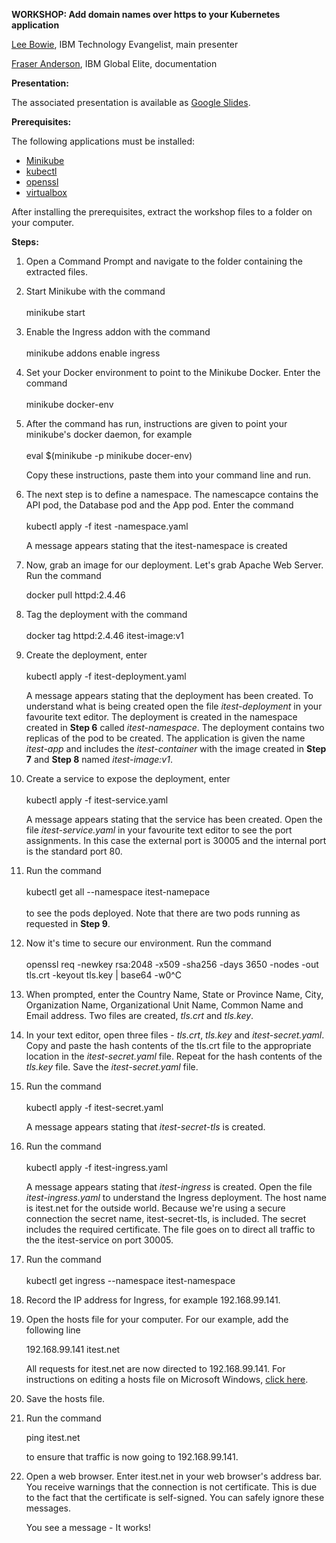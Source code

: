 **WORKSHOP: Add domain names over https to your Kubernetes application**

[Lee Bowie](https://www.linkedin.com/in/lee-bowie/), IBM Technology Evangelist, main presenter

[Fraser Anderson](https://www.linkedin.com/in/fraser-anderson-ottawa/), IBM Global Elite, documentation

**Presentation:**

The associated presentation is available as [Google Slides](https://ibm.biz/itest-mk8s).

**Prerequisites:**

The following applications must be installed:

* [Minikube](https://minikube.sigs.k8s.io/docs/) 
* [kubectl](https://kubernetes.io/docs/tasks/tools/install-kubectl/) 
* [openssl](https://wiki.openssl.org/index.php/Binaries)
* [virtualbox](https://www.virtualbox.org/wiki/Downloads)

After installing the prerequisites, extract the workshop files to a folder on your computer.

**Steps:**

 1. Open a Command Prompt and navigate to the folder containing the extracted files.
 2. Start Minikube with the command \
    \
    minikube start
 3. Enable the Ingress addon with the command\
    \
    minikube addons enable ingress
 4. Set your Docker environment to point to the Minikube Docker. Enter the command\
    \
    minikube docker-env
 5. After the command has run, instructions are given to point your minikube's docker daemon, for example\
    \
    eval $(minikube -p minikube docer-env)

    Copy these instructions, paste them into your command line and run.
 6. The next step is to define a namespace. The namescapce contains the API pod, the Database pod and the App pod. Enter the command\
    \
    kubectl apply -f itest -namespace.yaml

    A message appears stating that the itest-namespace is created
 7. Now, grab an image for our deployment. Let's grab Apache Web Server. Run the command

    docker pull httpd:2.4.46
 8. Tag the deployment with the command \
    \
    docker tag httpd:2.4.46 itest-image:v1
 9. Create the deployment, enter \
    \
    kubectl apply -f itest-deployment.yaml

    A message appears stating that the deployment has been created. To understand what is being created open the file *itest-deployment* in your favourite text editor. The deployment is created in the namespace created in **Step 6** called *itest-namespace*. The deployment contains two replicas of the pod to be created. The application is given the name *itest-app* and includes the *itest-container* with the image created in **Step 7** and **Step 8** named *itest-image:v1*.
10. Create a service to expose the deployment, enter \
    \
    kubectl apply -f itest-service.yaml

    A message appears stating that the service has been created. Open the file *itest-service.yaml* in your favourite text editor to see the port assignments. In this case the external port is 30005 and the internal port is the standard port 80.
11. Run the command \
    \
    kubectl get all --namespace itest-namepace \
    \
    to see the pods deployed. Note that there are two pods running as requested in **Step 9**.
12. Now it's time to secure our environment. Run the command \
    \
    openssl req -newkey rsa:2048 -x509 -sha256 -days 3650 -nodes -out tls.crt -keyout tls.key | base64 -w0^C
13.  When prompted, enter the Country Name, State or Province Name, City, Organization Name, Organizational Unit Name, Common Name and Email address. Two files are created, *tls.crt* and *tls.key*.
14. In your text editor, open three files - *tls.crt*, *tls.key* and *itest-secret.yaml*. Copy and paste the hash contents of the tls.crt file to the appropriate location in the *itest-secret.yaml* file. Repeat for the hash contents of the *tls.key* file. Save the *itest-secret.yaml* file.
15. Run the command \
    \
    kubectl apply -f itest-secret.yaml

    A message appears stating that *itest-secret-tls* is created.
16. Run the command\
    \
    kubectl apply -f itest-ingress.yaml

    A message appears stating that *itest-ingress* is created. Open the file *itest-ingress.yaml* to understand the Ingress deployment. The host name is itest.net for the outside world. Because we're using a secure connection the secret name, itest-secret-tls, is included. The secret includes the required certificate. The file goes on to direct all traffic to the the itest-service on port 30005.
17. Run the command\
    \
    kubectl get ingress --namespace itest-namespace
18. Record the IP address for Ingress, for example 192.168.99.141.
19. Open the hosts file for your computer. For our example, add the following line

    192\.168.99.141 itest.net

    All requests for itest.net are now directed to 192.168.99.141. For instructions on editing a hosts file on Microsoft Windows, [click here](https://www.groovypost.com/howto/edit-hosts-file-windows-10/).
20. Save the hosts file.
21. Run the command 

    ping itest.net 

    to ensure that traffic is now going to 192.168.99.141.
22. Open a web browser. Enter itest.net in your web browser's address bar. You receive warnings that the connection is not certificate. This is due to the fact that the certificate is self-signed. You can safely ignore these messages.

    You see a message - It works!